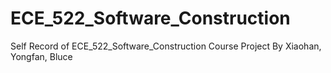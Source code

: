 # ECE_522_Software_Construction
Self Record of ECE_522_Software_Construction Course Project
By Xiaohan, Yongfan, Bluce
